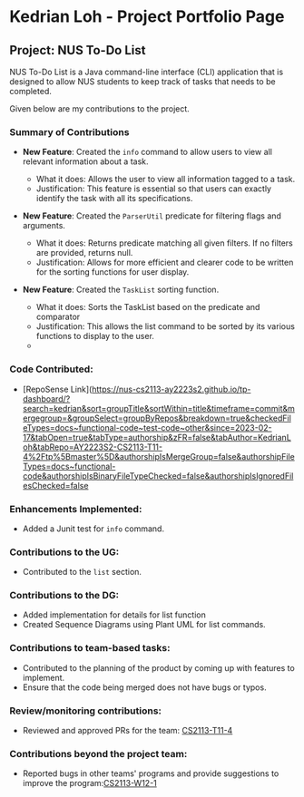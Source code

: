 # Kedrian Loh - Project Portfolio Page

## Project: NUS To-Do List

NUS To-Do List is a Java command-line interface (CLI) application that is designed to allow NUS students to keep track
of tasks that needs to be completed.

Given below are my contributions to the project.

### Summary of Contributions

- **New Feature**: Created the `info` command to allow users to view all relevant information about a task.
  - What it does: Allows the user to view all information tagged to a task.
  - Justification: This feature is essential so that users can exactly identify the task with all its specifications.

- **New Feature**: Created the `ParserUtil` predicate for filtering flags and arguments.
  - What it does: Returns predicate matching all given filters. If no filters are provided, returns null.
  - Justification: Allows for more efficient and clearer code to be written for the sorting functions for user display.

- **New Feature**: Created the `TaskList` sorting function.
  - What it does: Sorts the TaskList based on the predicate and comparator
  - Justification: This allows the list command to be sorted by its various functions to display to the user.
  - 
### Code Contributed:

- [RepoSense Link](https://nus-cs2113-ay2223s2.github.io/tp-dashboard/?search=kedrian&sort=groupTitle&sortWithin=title&timeframe=commit&mergegroup=&groupSelect=groupByRepos&breakdown=true&checkedFileTypes=docs~functional-code~test-code~other&since=2023-02-17&tabOpen=true&tabType=authorship&zFR=false&tabAuthor=KedrianLoh&tabRepo=AY2223S2-CS2113-T11-4%2Ftp%5Bmaster%5D&authorshipIsMergeGroup=false&authorshipFileTypes=docs~functional-code&authorshipIsBinaryFileTypeChecked=false&authorshipIsIgnoredFilesChecked=false

### Enhancements Implemented:

- Added a Junit test for `info` command.

### Contributions to the UG:

- Contributed to the `list` section.

### Contributions to the DG:

- Added implementation for details for list function
- Created Sequence Diagrams using Plant UML for list commands.

### Contributions to team-based tasks:

- Contributed to the planning of the product by coming up with features to implement.
- Ensure that the code being merged does not have bugs or typos.

### Review/monitoring contributions:

- Reviewed and approved PRs for the team: [CS2113-T11-4](https://github.com/AY2223S2-CS2113-T11-4/tp/pulls?page=2&q=is%3Apr+is%3Aclosed)

### Contributions beyond the project team:

- Reported bugs in other teams' programs and provide suggestions to improve the program:[CS2113-W12-1](https://github.com/KedrianLoh/ped)
